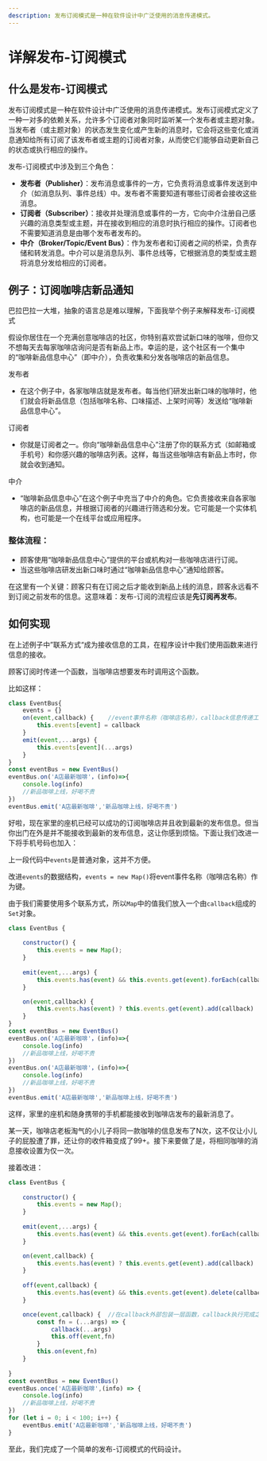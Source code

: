 ```yaml
---
description: 发布订阅模式是一种在软件设计中广泛使用的消息传递模式。
---
```

# 详解发布-订阅模式

## 什么是发布-订阅模式

发布订阅模式是一种在软件设计中广泛使用的消息传递模式。发布订阅模式定义了一种一对多的依赖关系，允许多个订阅者对象同时监听某一个发布者或主题对象。当发布者（或主题对象）的状态发生变化或产生新的消息时，它会将这些变化或消息通知给所有订阅了该发布者或主题的订阅者对象，从而使它们能够自动更新自己的状态或执行相应的操作。

发布-订阅模式中涉及到三个角色：

- **发布者（Publisher）**：发布消息或事件的一方，它负责将消息或事件发送到中介（如消息队列、事件总线）中。发布者不需要知道有哪些订阅者会接收这些消息。
- **订阅者（Subscriber）**：接收并处理消息或事件的一方，它向中介注册自己感兴趣的消息类型或主题，并在接收到相应的消息时执行相应的操作。订阅者也不需要知道消息是由哪个发布者发布的。
- **中介（Broker/Topic/Event Bus）**：作为发布者和订阅者之间的桥梁，负责存储和转发消息。中介可以是消息队列、事件总线等，它根据消息的类型或主题将消息分发给相应的订阅者。

## 例子：订阅咖啡店新品通知

巴拉巴拉一大堆，抽象的语言总是难以理解，下面我举个例子来解释发布-订阅模式

假设你居住在一个充满创意咖啡店的社区，你特别喜欢尝试新口味的咖啡，但你又不想每天去每家咖啡店询问是否有新品上市。幸运的是，这个社区有一个集中的“咖啡新品信息中心”（即中介），负责收集和分发各咖啡店的新品信息。

发布者

- 在这个例子中，各家咖啡店就是发布者。每当他们研发出新口味的咖啡时，他们就会将新品信息（包括咖啡名称、口味描述、上架时间等）发送给“咖啡新品信息中心”。

订阅者

- 你就是订阅者之一。你向“咖啡新品信息中心”注册了你的联系方式（如邮箱或手机号）和你感兴趣的咖啡店列表。这样，每当这些咖啡店有新品上市时，你就会收到通知。

中介

- “咖啡新品信息中心”在这个例子中充当了中介的角色。它负责接收来自各家咖啡店的新品信息，并根据订阅者的兴趣进行筛选和分发。它可能是一个实体机构，也可能是一个在线平台或应用程序。

### 整体流程：

- 顾客使用“咖啡新品信息中心”提供的平台或机构对一些咖啡店进行订阅。
- 当这些咖啡店研发出新口味时通过“咖啡新品信息中心”通知给顾客。

在这里有一个关键：顾客只有在订阅之后才能收到新品上线的消息，顾客永远看不到订阅之前发布的信息。这意味着：发布-订阅的流程应该是**先订阅再发布**。

## 如何实现

在上述例子中”联系方式“成为接收信息的工具，在程序设计中我们使用函数来进行信息的接收。

顾客订阅时传递一个函数，当咖啡店想要发布时调用这个函数。

比如这样：

```javascript
class EventBus{
    events = {}
    on(event,callback) {	//event事件名称（咖啡店名称），callback信息传递工具（联系方式）
        this.events[event] = callback
    }
    emit(event,...args) {
        this.events[event](...args)
    }
}
const eventBus = new EventBus()
eventBus.on('A店最新咖啡'，(info)=>{
    console.log(info)
    //新品咖啡上线，好喝不贵
})
eventBus.emit('A店最新咖啡','新品咖啡上线，好喝不贵')
```

好啦，现在家里的座机已经可以成功的订阅咖啡店并且收到最新的发布信息。但当你出门在外是并不能接收到最新的发布信息，这让你感到烦恼。下面让我们改进一下将手机号码也加入：

上一段代码中`events`是普通对象，这并不方便。

改进`events`的数据结构，`events = new Map()`将event事件名称（咖啡店名称）作为键。

由于我们需要使用多个联系方式，所以`Map`中的值我们放入一个由`callback`组成的`Set`对象。

```javascript
class EventBus {
    
    constructor() {
        this.events = new Map();
    }
    
    emit(event,...args) {
        this.events.has(event) && this.events.get(event).forEach(callback => callback(...args));
    }

    on(event,callback) {
        this.events.has(event) ? this.events.get(event).add(callback) : this.events.set(event,new Set([callback]));
    }
}
const eventBus = new EventBus()
eventBus.on('A店最新咖啡'，(info)=>{
    console.log(info)
    //新品咖啡上线，好喝不贵
})
eventBus.on('A店最新咖啡'，(info)=>{
    console.log(info)
    //新品咖啡上线，好喝不贵
})
eventBus.emit('A店最新咖啡','新品咖啡上线，好喝不贵')
```

这样，家里的座机和随身携带的手机都能接收到咖啡店发布的最新消息了。

某一天，咖啡店老板淘气的小儿子将同一款咖啡的信息发布了N次，这不仅让小儿子的屁股遭了罪，还让你的收件箱变成了99+。接下来要做了是，将相同咖啡的消息接收设置为仅一次。

接着改进：

```javascript
class EventBus {
    
    constructor() {
        this.events = new Map();
    }
    
    emit(event,...args) {
        this.events.has(event) && this.events.get(event).forEach(callback => callback(...args));
    }

    on(event,callback) {
        this.events.has(event) ? this.events.get(event).add(callback) : this.events.set(event,new Set([callback]));
    }
    
    off(event,callback) {
        this.events.has(event) && this.events.get(event).delete(callback);
    }

    once(event,callback) {	//在callback外部包装一层函数，callback执行完成之后删除此函数，这样函数将不会被存储在events中。
        const fn = (...args) => {
            callback(...args)
            this.off(event,fn)
        }
        this.on(event,fn)
    }
    
}
const eventBus = new EventBus()
eventBus.once('A店最新咖啡',(info) => {
    console.log(info)
    //新品咖啡上线，好喝不贵
})
for (let i = 0; i < 100; i++) {
    eventBus.emit('A店最新咖啡','新品咖啡上线，好喝不贵')
}
```

至此，我们完成了一个简单的发布-订阅模式的代码设计。